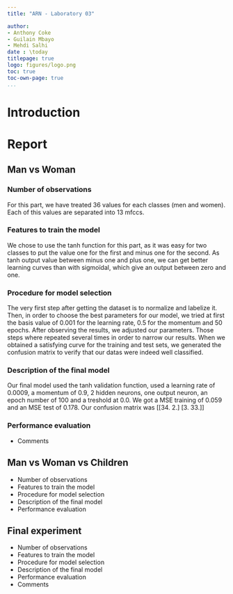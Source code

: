 ```yaml
---
title: "ARN - Laboratory 03"

author: 
- Anthony Coke
- Guilain Mbayo
- Mehdi Salhi
date : \today
titlepage: true
logo: figures/logo.png
toc: true
toc-own-page: true
...
```

 
# Introduction

# Report
## Man vs Woman

### Number of observations
For this part, we have treated 36 values for each classes (men and women).
Each of this values are separated into 13 mfccs.

### Features to train the model
We chose to use the tanh function for this part, as it was easy for two classes to put the value one for the first and minus one for the second. 
As tanh output value between minus one and plus one, we can get better learning curves than with sigmoïdal, which give an output between zero and one.

### Procedure for model selection
The very first step after getting the dataset is to normalize and labelize it.
Then, in order to choose the best parameters for our model, we tried at first the basis value of 0.001 for the learning rate, 0.5 for the momentum and 50 epochs. 
After observing the results, we adjusted our parameters. Those steps where repeated several times in order to narrow our results.
When we obtained a satisfying curve for the training and test sets, we generated the confusion matrix to verify that our datas were indeed well classified.

### Description of the final model
Our final model used the tanh validation function, used a learning rate of 0.0009, a momentum of 0.9, 2 hidden neurons, one output neuron, an epoch number of 100 and a treshold at 0.0.
We got a MSE training of 0.059 and an MSE test of 0.178. Our confusion matrix was [[34. 2.] [3. 33.]]


### Performance evaluation 


- Comments

## Man vs Woman vs Children

- Number of observations
- Features to train the model
- Procedure for model selection
- Description of the final model
- Performance evaluation 

## Final experiment

- Number of observations
- Features to train the model
- Procedure for model selection
- Description of the final model
- Performance evaluation 
- Comments
